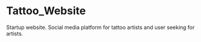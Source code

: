 # Tattoo_Website
Startup website. Social media platform for tattoo artists and user seeking for artists.
